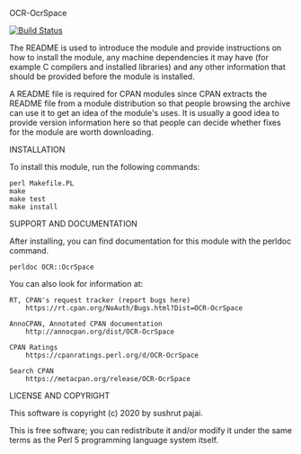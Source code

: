 OCR-OcrSpace

[![Build Status](https://travis-ci.org/spajai/Ocr-OcrSpace.svg?branch=master)](https://travis-ci.org/spajai/Ocr-OcrSpace)



The README is used to introduce the module and provide instructions on
how to install the module, any machine dependencies it may have (for
example C compilers and installed libraries) and any other information
that should be provided before the module is installed.

A README file is required for CPAN modules since CPAN extracts the README
file from a module distribution so that people browsing the archive
can use it to get an idea of the module's uses. It is usually a good idea
to provide version information here so that people can decide whether
fixes for the module are worth downloading.


INSTALLATION

To install this module, run the following commands:

	perl Makefile.PL
	make
	make test
	make install

SUPPORT AND DOCUMENTATION

After installing, you can find documentation for this module with the
perldoc command.

    perldoc OCR::OcrSpace

You can also look for information at:

    RT, CPAN's request tracker (report bugs here)
        https://rt.cpan.org/NoAuth/Bugs.html?Dist=OCR-OcrSpace

    AnnoCPAN, Annotated CPAN documentation
        http://annocpan.org/dist/OCR-OcrSpace

    CPAN Ratings
        https://cpanratings.perl.org/d/OCR-OcrSpace

    Search CPAN
        https://metacpan.org/release/OCR-OcrSpace


LICENSE AND COPYRIGHT

This software is copyright (c) 2020 by sushrut pajai.

This is free software; you can redistribute it and/or modify it under
the same terms as the Perl 5 programming language system itself.


